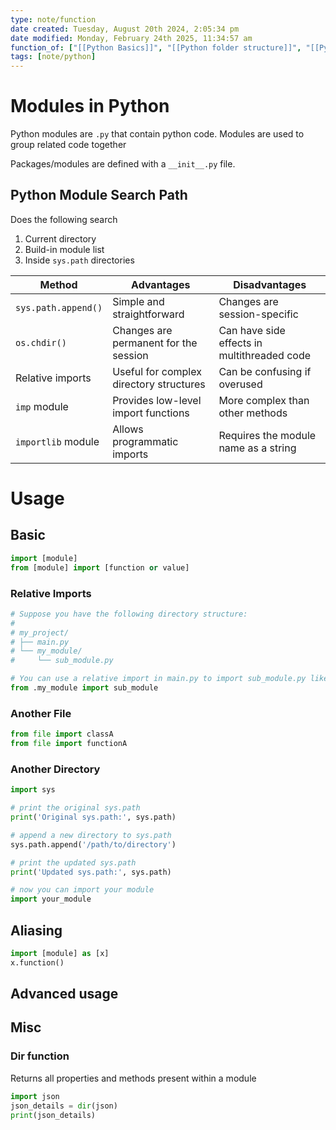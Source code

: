```yaml
---
type: note/function
date created: Tuesday, August 20th 2024, 2:05:34 pm
date modified: Monday, February 24th 2025, 11:34:57 am
function_of: ["[[Python Basics]]", "[[Python folder structure]]", "[[Python Packages]]"]
tags: [note/python]
---
```

# Modules in Python
Python modules are `.py` that contain python code. Modules are used to group related code together

Packages/modules are defined with a `__init__.py` file.

## Python Module Search Path
Does the following search
1. Current directory
2. Build-in module list
3. Inside `sys.path` directories


|Method|Advantages|Disadvantages|
|---|---|---|
|`sys.path.append()`|Simple and straightforward|Changes are session-specific|
|`os.chdir()`|Changes are permanent for the session|Can have side effects in multithreaded code|
|Relative imports|Useful for complex directory structures|Can be confusing if overused|
|`imp` module|Provides low-level import functions|More complex than other methods|
|`importlib` module|Allows programmatic imports|Requires the module name as a string|

# Usage
## Basic
```python
import [module]
from [module] import [function or value]
```

### Relative Imports
```python
# Suppose you have the following directory structure:
#
# my_project/
# ├── main.py
# └── my_module/
#     └── sub_module.py

# You can use a relative import in main.py to import sub_module.py like this:
from .my_module import sub_module

```

### Another File
```python
from file import classA
from file import functionA
```

### Another Directory
```python
import sys

# print the original sys.path
print('Original sys.path:', sys.path)

# append a new directory to sys.path
sys.path.append('/path/to/directory')

# print the updated sys.path
print('Updated sys.path:', sys.path)

# now you can import your module
import your_module
```

## Aliasing
```python
import [module] as [x]
x.function()
```

## Advanced usage
## Misc
### Dir function
Returns all properties and methods present within a module
```python
import json
json_details = dir(json)
print(json_details)
```


